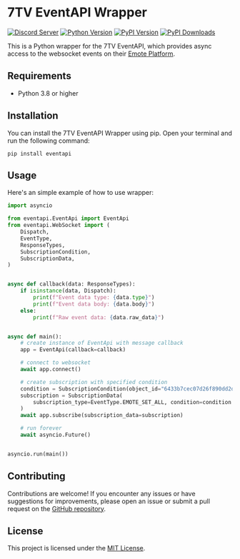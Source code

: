# 7TV EventAPI Wrapper

[![Discord Server](https://img.shields.io/discord/746360067632136222?label=discord&style=for-the-badge&logo=discord&color=5865F2&logoColor=white)](https://dc.yoggies.dev/)
[![Python Version](https://img.shields.io/badge/python-3.8+-blue.svg?style=for-the-badge&logo=python&logoColor=white)](https://www.python.org/downloads/release/python-380/)
[![PyPI Version](https://img.shields.io/pypi/v/eventapi.svg?style=for-the-badge&color=yellowgreen&logo=pypi&logoColor=white)](https://pypi.org/project/eventapi/)
[![PyPI Downloads](https://img.shields.io/pypi/dm/eventapi?style=for-the-badge&color=blueviolet&logo=pypi&logoColor=white)](https://pypi.org/project/eventapi/)

This is a Python wrapper for the 7TV EventAPI, which provides async access to the websocket events on
their [Emote Platform](https://7tv.app).

## Requirements

- Python 3.8 or higher

## Installation

You can install the 7TV EventAPI Wrapper using pip. Open your terminal and run the following command:

```shell
pip install eventapi
```

## Usage

Here's an simple example of how to use wrapper:

```python
import asyncio

from eventapi.EventApi import EventApi
from eventapi.WebSocket import (
    Dispatch,
    EventType,
    ResponseTypes,
    SubscriptionCondition,
    SubscriptionData,
)


async def callback(data: ResponseTypes):
    if isinstance(data, Dispatch):
        print(f"Event data type: {data.type}")
        print(f"Event data body: {data.body}")
    else:
        print(f"Raw event data: {data.raw_data}")


async def main():
    # create instance of EventApi with message callback
    app = EventApi(callback=callback)

    # connect to websocket
    await app.connect()

    # create subscription with specified condition
    condition = SubscriptionCondition(object_id="6433b7cec07d26f890dd2d01")
    subscription = SubscriptionData(
        subscription_type=EventType.EMOTE_SET_ALL, condition=condition
    )
    await app.subscribe(subscription_data=subscription)

    # run forever
    await asyncio.Future()


asyncio.run(main())
```

## Contributing

Contributions are welcome! If you encounter any issues or have suggestions for improvements, please open an issue or
submit a pull request on the [GitHub repository](https://github.com/yoggys/eventapi).

## License

This project is licensed under the [MIT License](https://opensource.org/licenses/MIT).

